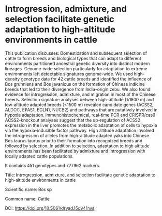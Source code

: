 # Introgression, admixture, and selection facilitate genetic adaptation to high-altitude environments in cattle

This publication discusses: Domestication and subsequent selection of cattle to form breeds and biological types that can adapt to different environments partitioned ancestral genetic diversity into distinct modern lineages. Genome-wide selection particularly for adaptation to extreme environments left detectable signatures genome-wide. We used high-density genotype data for 42 cattle breeds and identified the influence of Bos grunniens and Bos javanicus on the formation of Chinese indicine breeds that led to their divergence from India-origin zebu. We also found evidence for introgression, admixture, and migration in most of the Chinese breeds. Selection signature analyses between high-altitude (≥1800 m) and low-altitude adapted breeds (<1500 m) revealed candidate genes (ACSS2, ALDOC, EPAS1, EGLN1, NUCB2) and pathways that are putatively involved in hypoxia adaptation. Immunohistochemical, real-time PCR and CRISPR/cas9 ACSS2-knockout analyses suggest that the up-regulation of ACSS2 expression in the liver promotes the metabolic adaptation of cells to hypoxia via the hypoxia-inducible factor pathway. High altitude adaptation involved the introgression of alleles from high-altitude adapted yaks into Chinese Bos taurus taurus prior to their formation into recognized breeds and followed by selection. In addition to selection, adaptation to high altitude environments has been facilitated by admixture and introgression with locally adapted cattle populations.

It contains 451 genotypes and 777962 markers.

Title: Introgression, admixture, and selection facilitate genetic adaptation to high-altitude environments in cattle

Scientific name: Bos sp

Common name: Cattle

DOI: https://doi.org/10.5061/dryad.15dv41nvs


